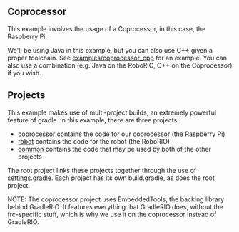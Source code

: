 Coprocessor
---

This example involves the usage of a Coprocessor, in this case, the Raspberry Pi.

We'll be using Java in this example, but you can also use C++ given a proper toolchain. See [examples/coprocessor_cpp](../coprocessor_cpp) for an example. You can also use a combination (e.g. Java on the RoboRIO, C++ on the Coprocessor) if you wish.

## Projects
This example makes use of multi-project builds, an extremely powerful feature of gradle. In this example, there are three projects:
- [coprocessor](coprocessor) contains the code for our coprocessor (the Raspberry Pi)
- [robot](robot) contains the code for the robot (the RoboRIO)
- [common](common) contains the code that may be used by both of the other projects

The root project links these projects together through the use of [settings.gradle](settings.gradle). Each project has its own build.gradle, as does the root project.

NOTE: The coprocessor project uses EmbeddedTools, the backing library behind GradleRIO. It features everything that GradleRIO does, without the frc-specific
stuff, which is why we use it on the coprocessor instead of GradleRIO.
